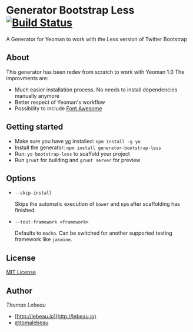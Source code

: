 # Generator Bootstrap Less [![Build Status](https://travis-ci.org/Thomas-Lebeau/generator-bootstrap-less.png?branch=master)](https://travis-ci.org/Thomas-Lebeau/generator-bootstrap-less)
A Generator for Yeoman to work with the Less version of Twitter Bootstrap


## About
This generator has been redev from scratch to work with Yeoman 1.0
The improvments are:
- Much easier installation process. No needs to install dependencies manually anymore
- Better respect of Yeoman's workflow
- Possibility to include [Font Awesome](https://github.com/FortAwesome/Font-Awesome)


## Getting started
- Make sure you have [yo](https://github.com/yeoman/yo) installed:
    `npm install -g yo`
- Install the generator: `npm install generator-bootstrap-less`
- Run: `yo bootstrap-less` to scaffold your project
- Run `grunt` for building and `grunt server` for preview

## Options

* `--skip-install`

  Skips the automatic execution of `bower` and `npm` after scaffolding has finished.

* `--test-framework <framework>`

  Defaults to `mocha`. Can be switched for another supported testing framework like `jasmine`.


## License
[MIT License](http://en.wikipedia.org/wiki/MIT_License)


## Author
*Thomas Lebeau*

* [http://lebeau.io](http://lebeau.io)
* [@tomalebeau](http://twitter.com/tomalebeau)
